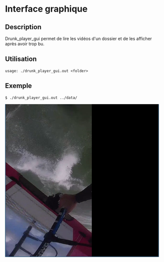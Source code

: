 # Interface graphique

## Description

Drunk_player_gui permet de lire les vidéos d'un dossier et de les afficher
après avoir trop bu.

## Utilisation

```
usage: ./drunk_player_gui.out <folder>
```


## Exemple

```
$ ./drunk_player_gui.out ../data/
```

![capture d'écran de drunk_player_gui](drunk_player_gui.png)


